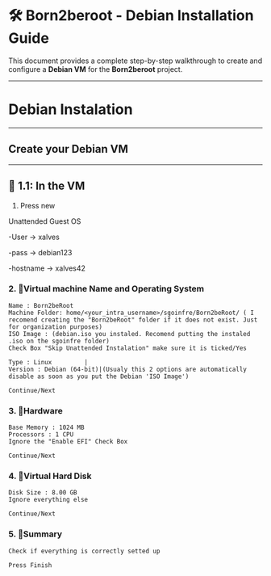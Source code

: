 # 🛠️ Born2beroot - Debian Installation Guide

This document provides a complete step-by-step walkthrough to create and configure a **Debian VM** for the **Born2beroot** project.

---

# Debian Instalation 

---
## Create your Debian VM
---
## 🔸 1.1: In the VM
1. Press new

Unattended Guest OS

-User -> xalves

-pass -> debian123

-hostname -> xalves42


### 2. 🔸Virtual machine Name and Operating System

	Name : Born2beRoot
	Machine Folder: home/<your_intra_username>/sgoinfre/Born2beRoot/ ( I recomend creating the "Born2beRoot" folder if it does not exist. Just for organization purposes)
	ISO Image : (debian.iso you instaled. Recomend putting the instaled .iso on the sgoinfre folder)
	Check Box "Skip Unattended Instalation" make sure it is ticked/Yes
	
	Type : Linux		 |
	Version : Debian (64-bit)|(Usualy this 2 options are automatically disable as soon as you put the Debian 'ISO Image')
	    
	Continue/Next

### 3. 🔸Hardware

	Base Memory : 1024 MB
	Processors : 1 CPU
	Ignore the "Enable EFI" Check Box
	
	Continue/Next
	
### 4. 🔸Virtual Hard Disk
 
 	Disk Size : 8.00 GB
	Ignore everything else
	
	Continue/Next
	
### 5. 🔸Summary
 
 	Check if everything is correctly setted up
 	
 	Press Finish
